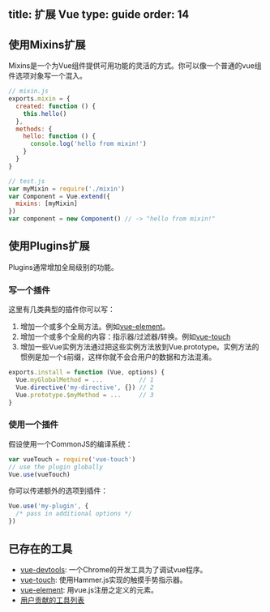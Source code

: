 title: 扩展 Vue
type: guide
order: 14
---

## 使用Mixins扩展

Mixins是一个为Vue组件提供可用功能的灵活的方式。你可以像一个普通的vue组件选项对象写一个混入。

``` js
// mixin.js
exports.mixin = {
  created: function () {
    this.hello()
  },
  methods: {
    hello: function () {
      console.log('hello from mixin!')
    }
  }
}
```

``` js
// test.js
var myMixin = require('./mixin')
var Component = Vue.extend({
  mixins: [myMixin]
})
var component = new Component() // -> "hello from mixin!"
```

## 使用Plugins扩展

Plugins通常增加全局级别的功能。

### 写一个插件

这里有几类典型的插件你可以写：

1. 增加一个或多个全局方法。例如[vue-element](https://github.com/vuejs/vue-element)。
2. 增加一个或多个全局的内容：指示器/过滤器/转换。例如[vue-touch](https://github.com/vuejs/vue-touch)
3. 增加一些Vue实例方法通过把这些实例方法放到Vue.prototype。实例方法的惯例是加一个`$`前缀，这样你就不会合用户的数据和方法混淆。

``` js
exports.install = function (Vue, options) {
  Vue.myGlobalMethod = ...          // 1
  Vue.directive('my-directive', {}) // 2
  Vue.prototype.$myMethod = ...     // 3
}
```

### 使用一个插件

假设使用一个CommonJS的编译系统：

``` js
var vueTouch = require('vue-touch')
// use the plugin globally
Vue.use(vueTouch)
```

你可以传递额外的选项到插件：

```js
Vue.use('my-plugin', {
  /* pass in additional options */
})
```

## 已存在的工具

- [vue-devtools](https://github.com/vuejs/vue-devtools): 一个Chrome的开发工具为了调试vue程序。
- [vue-touch](https://github.com/vuejs/vue-touch): 使用Hammer.js实现的触摸手势指示器。
- [vue-element](https://github.com/vuejs/vue-element): 用vue.js注册之定义的元素。
- [用户贡献的工具列表](https://github.com/yyx990803/vue/wiki/User-Contributed-Components-&-Tools)